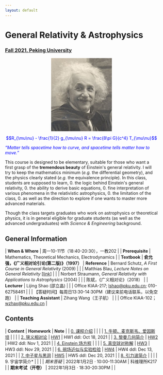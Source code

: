 ```yaml
---
layout: default
---
```


<style>
table {
  font-family: arial, sans-serif;
  border-collapse: collapse;
  width: 100%;
}

td, th {
  border: 1px solid #dddddd;
  text-align: left;
  padding: 8px;
}

tr:nth-child(odd) {
  background-color: #dddddd;
}
</style>

# <b>General Relativity & Astrophysics</b>

### <u>Fall 2021, Peking University</u>

<div style="display: flex; justify-content: center;">
<img src="../gr19/Einstein.jpg" width="200">
</div>

<p align="center">
<font color="blue">
$$R_{\mu\nu} - \frac{1}{2} g_{\mu\nu} R = \frac{8\pi G}{c^4} T_{\mu\nu}$$


<i>“Matter tells spacetime how to curve, and spacetime tells
matter how to move.”</i></font>
</p>

This course is designed to be elementary, suitable for those who want a first
grasp of the **tremendous beauty** of Einstein's general relativity. I will try
to keep the mathematics minimum (*e.g.* the differential geometry), and the
physics clearly stated (*e.g.* the equivalence principle).  In this class,
students are supposed to learn,
0. the logic behind Einstein's general relativity,
0. the ability to derive basic equations,
0. fine interpretation of various phenomena in the relativistic astrophysics,
0. the limitation of the class, 
0. as well as the direction to explore if one wants to master more advanced materials.

Though the class targets graduates who work on astrophysics or theoretical
physics, it is in general eligible for graduate students (as well as the
advanced undergraduates) with *Science & Engineering* background. 

<p></p>

## General Information

| **When & Where** | 周一10-11节（18:40-20:30），一教202 |
| **Prerequisite** | Mathematics, Theoretical Mechanics, Electrodynamics  |
| **Textbook** | **俞允强，《广义相对论引论(第二版)》（1997）**
| **Reference** | Bernard Schutz, *A First Course in General Relativity* (2009) |
| | Matthias Blau, *Lecture Notes on General Relativity* [[link](http://www.blau.itp.unibe.ch/GRLecturenotes.html)] |
| | Norbert Straumann, *General Relativity with Applications to Astrophysics* (2004) |
| | 陈斌，《广义相对论》（2018） |
| **Lecturer** | Lijing Shao (邵立晶) | 
| | Office KIAA-217; lshao@pku.edu.cn; 010-62758461 | 
| | 【答疑时间】每周日13:30-14:30PM（建议来前电话联系，以免空跑） | 
| **Teaching Assistant** | Zihang Wang（王子航） |
| | Office KIAA-102；wzhax@pku.edu.cn |

<p></p>

## Contents

| **Content** | **Homework** | **Note** |
| [0. 课程介绍](https://disk.pku.edu.cn/link/1A461934C1FA08FAA2E1A72A3C878E19) | | |
| [1. 牛顿、麦克斯韦、爱因斯坦](https://disk.pku.edu.cn/link/1A461934C1FA08FAA2E1A72A3C878E19) | | |
| [2. 狭义相对论](https://disk.pku.edu.cn/link/1A461934C1FA08FAA2E1A72A3C878E19) | [HW1](https://disk.pku.edu.cn/link/1A461934C1FA08FAA2E1A72A3C878E19) | HW1 ddl: Oct 18, 2021 |
| [3. 黎曼几何简介](https://disk.pku.edu.cn/link/1A461934C1FA08FAA2E1A72A3C878E19) | [HW2](https://disk.pku.edu.cn/link/1A461934C1FA08FAA2E1A72A3C878E19) | HW2 ddl: Nov 1, 2021 |
| [4. Einstein 场方程](https://disk.pku.edu.cn/link/1A461934C1FA08FAA2E1A72A3C878E19) |  |  |
| [5. 真空球对称解](https://disk.pku.edu.cn/link/1A461934C1FA08FAA2E1A72A3C878E19) | [HW3](https://disk.pku.edu.cn/link/1A461934C1FA08FAA2E1A72A3C878E19) | HW3 ddl: Nov 29, 2021 |
| [6. 弱场近似与实验检验](https://disk.pku.edu.cn/link/1A461934C1FA08FAA2E1A72A3C878E19) | [HW4](https://disk.pku.edu.cn/link/1A461934C1FA08FAA2E1A72A3C878E19) | HW4 ddl: Dec 13, 2021 |
| [7. 中子星与黑洞](https://disk.pku.edu.cn/link/1A461934C1FA08FAA2E1A72A3C878E19) | [HW5](https://disk.pku.edu.cn/link/1A461934C1FA08FAA2E1A72A3C878E19) | HW5 ddl: Dec 20, 2021 |
| [8. 引力波简介](https://disk.pku.edu.cn/link/1A461934C1FA08FAA2E1A72A3C878E19) |  |  |
| 9. 宇宙学简介* | | |
| *期末答疑* | 2022年1月2日 · 10:00-11:30AM | 科维理所K217 |
| **期末考试（开卷）** | 2022年1月3日 · 18:30-20:30PM |  |


<script type="text/x-mathjax-config">
  MathJax.Hub.Config({
    tex2jax: {
      inlineMath: [ ['$','$'] ],
      processEscapes: true
    }
  });
</script>
<script type="text/javascript" src="https://cdn.mathjax.org/mathjax/latest/MathJax.js?config=TeX-AMS-MML_HTMLorMML">
</script>

